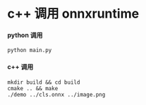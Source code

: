 # c++ 调用 onnxruntime

#### python 调用

```shell
python main.py
```

#### c++ 调用

```shell
mkdir build && cd build
cmake .. && make
./demo ../cls.onnx ../image.png
```

